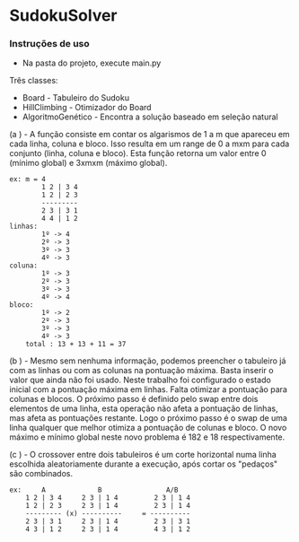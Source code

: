 # SudokuSolver

### Instruções de uso

  - Na pasta do projeto, execute main.py

Três classes:
  - Board - Tabuleiro do Sudoku
  - HillClimbing - Otimizador do Board
  - AlgoritmoGenético - Encontra a solução baseado em seleção natural

(a ) - A função consiste em contar os algarismos de 1 a m que apareceu em cada linha, coluna e bloco. Isso resulta em um range de 0 a mxm para cada conjunto (linha, coluna e bloco). Esta função retorna um valor entre 0 (mínimo global) e 3xmxm (máximo global).

	ex: m = 4
			1 2 | 3 4
			1 2 | 2 3
			---------
			2 3 | 3 1
			4 4 | 1 2
    linhas:	
			1º -> 4
			2º -> 3
			3º -> 3
			4º -> 3
	coluna:
			1º -> 3
			2º -> 3
			3º -> 3
			4º -> 4
	bloco:
			1º -> 2
			2º -> 3
			3º -> 3
			4º -> 3 
		total : 13 + 13 + 11 = 37

(b ) - Mesmo sem nenhuma informação, podemos preencher o tabuleiro já com as linhas ou com as colunas na pontuação máxima. Basta inserir o valor que ainda não foi usado. Neste trabalho foi configurado o estado inicial com a pontuação máxima em linhas. Falta otimizar a pontuação para colunas e blocos. O próximo passo é definido pelo swap entre dois elementos de uma linha, esta operação não afeta a pontuação de linhas, mas afeta as pontuações restante. Logo o próximo passo é o swap de uma linha qualquer que melhor otimiza a pontuação de colunas e bloco. O novo máximo e mínimo global neste novo problema é 182 e 18 respectivamente. 

(c ) - O crossover entre dois tabuleiros é um corte horizontal numa linha escolhida aleatoriamente durante a execução, após cortar os "pedaços" são combinados.

    ex:     A             B                A/B
        1 2 | 3 4     2 3 | 1 4         2 3 | 1 4
    	1 2 | 2 3     2 3 | 1 4         2 3 | 1 4
    	--------- (x) ----------     = ----------
    	2 3 | 3 1     2 3 | 1 4         2 3 | 3 1
    	4 3 | 1 2     2 3 | 1 4         4 3 | 1 2

